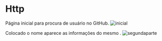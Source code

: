 # Http
Página inicial para procura de usuário no GitHub. 
![inicial](https://user-images.githubusercontent.com/98776861/162794610-cec361fb-6ba4-4d3c-9e8d-d17f2e1beaeb.png)

Colocado o nome aparece as informações do mesmo .
![segundaparte](https://user-images.githubusercontent.com/98776861/162794643-ee088b09-3e8e-407e-a23b-09a9c0672888.png)

